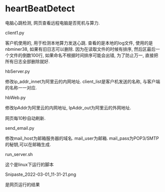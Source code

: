 # heartBeatDetect
电脑心跳检测, 网页查看远程电脑是否死机与算力.



client1.py

客户机使用的, 用于检测本地算力发送心跳. 查看的是本地的log文件, 使用的是nbminer38, 如果有旧日志可以删除. 因为在读取文件的时候有排序, 然后区最后一个文件的倒数100行, 如果命名不根据时间排序可能会出错, 为了防止万一, 直接把所有日志全部删除就好.



hbServer.py

修改ip_addr_innet为阿里云的内网地址. client_list是客户机发送的名称, 与客户端的名称一一对应.



hbWeb.py

修改IpAddr为阿里云的内网地址, IpAddr_out为阿里云的外网地址.

网页每10秒自动刷新.



send_email.py

修改mail_host为邮箱服务器的域名. mail_user为邮箱. mail_pass为POP3/SMTP的秘钥,可以在邮箱生成.



run_server.sh

这个是linux下运行的脚本



Snipaste_2022-03-01_11-31-21.png

是网页运行的结果



